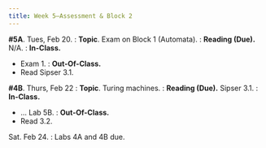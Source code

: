 ```yaml
---
title: Week 5—Assessment & Block 2
---
```


**#5A**. Tues, Feb 20. 
: **Topic**. Exam on Block 1 (Automata).
: **Reading (Due).** N/A.
: **In-Class.** 
  - Exam 1.
: **Out-Of-Class.**
  - Read Sipser 3.1.

**#4B**. Thurs, Feb 22
: **Topic**. Turing machines.
: **Reading (Due).** Sipser 3.1.
: **In-Class.** 
  - ... Lab 5B.
: **Out-Of-Class.**
  - Read 3.2.

Sat. Feb 24.
: Labs 4A and 4B due.
